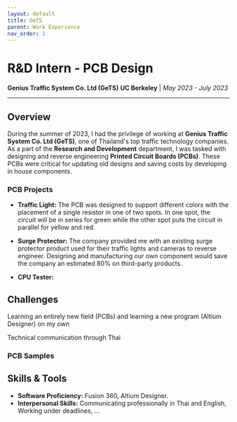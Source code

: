 ```yaml
---
layout: default
title: GeTS
parent: Work Experience
nav_order: 1
---
```


# R&D Intern - PCB Design
**Genius Traffic System Co. Ltd (GeTS)**
**UC Berkeley** | *May 2023 - July 2023*

---

## Overview
During the summer of 2023, I had the privilege of working at **Genius Traffic System Co. Ltd (GeTS)**, one of Thailand's top traffic technology companies. As a part of the **Research and Development** department, I was tasked with designing and reverse engineering **Printed Circuit Boards (PCBs)**. These PCBs were critical for updating old designs and saving costs by developing in house components. 

### PCB Projects
- **Traffic Light:** The PCB was designed to support different colors with the placement of a single resistor in one of two spots. In one spot, the circuit will be in series for green while the other spot puts the circuit in parallel for yellow and red.

- **Surge Protector:** The company provided me with an existing surge protector product used for their traffic lights and cameras to reverse engineer. Designing and manufacturing our own component would save the company an estimated 80% on third-party products. 

- **CPU Tester:** 

## Challenges
Learning an entirely new field (PCBs) and learning a new program (Altium Designer) on my own

Technical communication through Thai

### PCB Samples

## Skills & Tools
- **Software Proficiency:** Fusion 360, Altium Designer.
- **Interpersonal Skills:** Communicating professionally in Thai and English, Working under deadlines, ...